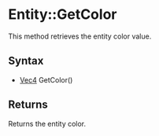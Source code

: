 # Entity::GetColor #
This method retrieves the entity color value.

## Syntax ##
- [Vec4](Vec4.md) GetColor()

## Returns ##
Returns the entity color.